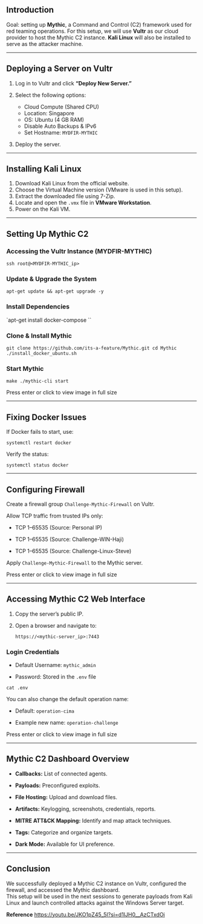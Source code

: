 ## Introduction

Goal: setting up **Mythic**, a Command and Control (C2) framework used for red teaming operations. For this setup, we will use **Vultr** as our cloud provider to host the Mythic C2 instance.  **Kali Linux** will also be installed to serve as the attacker machine.

---

## Deploying a Server on Vultr

1. Log in to Vultr and click **“Deploy New Server.”**
2. Select the following options:
    
    - Cloud Compute (Shared CPU)
    - Location: Singapore
    - OS: Ubuntu (4 GB RAM)
    - Disable Auto Backups & IPv6
    - Set Hostname: `MYDFIR-MYTHIC`

3. Deploy the server.

---

## Installing Kali Linux

1. Download Kali Linux from the official website.
2. Choose the Virtual Machine version (VMware is used in this setup).
3. Extract the downloaded file using 7-Zip.
4. Locate and open the `.vmx` file in **VMware Workstation**.
5. Power on the Kali VM.

---

## Setting Up Mythic C2

### Accessing the Vultr Instance (MYDFIR-MYTHIC)

`ssh root@<MYDFIR-MYTHIC_ip>`

### Update & Upgrade the System

`apt-get update && apt-get upgrade -y`

### Install Dependencies

`apt-get install docker-compose 
``
### Clone & Install Mythic

`git clone https://github.com/its-a-feature/Mythic.git cd Mythic ./install_docker_ubuntu.sh`

### Start Mythic

`make ./mythic-cli start`

Press enter or click to view image in full size

---

## Fixing Docker Issues

If Docker fails to start, use:

`systemctl restart docker`

Verify the status:

`systemctl status docker`

---

## Configuring Firewall

Create a firewall group `Challenge-Mythic-Firewall` on Vultr.

Allow TCP traffic from trusted IPs only:

- TCP 1–65535 (Source: Personal IP)
    
- TCP 1–65535 (Source: Challenge-WIN-Haji)
    
- TCP 1–65535 (Source: Challenge-Linux-Steve)
    

Apply `Challenge-Mythic-Firewall` to the Mythic server.

Press enter or click to view image in full size

---

## Accessing Mythic C2 Web Interface

1. Copy the server’s public IP.
    
2. Open a browser and navigate to:
    
    `https://<mythic-server_ip>:7443`
    

### Login Credentials

- Default Username: `mythic_admin`
    
- Password: Stored in the `.env` file
    

`cat .env`

You can also change the default operation name:

- Default: `operation-cima`
    
- Example new name: `operation-challenge`
    

Press enter or click to view image in full size

---

## Mythic C2 Dashboard Overview

- **Callbacks:** List of connected agents.
    
- **Payloads:** Preconfigured exploits.
    
- **File Hosting:** Upload and download files.
    
- **Artifacts:** Keylogging, screenshots, credentials, reports.
    
- **MITRE ATT&CK Mapping:** Identify and map attack techniques.
    
- **Tags:** Categorize and organize targets.
    
- **Dark Mode:** Available for UI preference.
    

---

## Conclusion

We successfully deployed a Mythic C2 instance on Vultr, configured the firewall, and accessed the Mythic dashboard.  
This setup will be used in the next sessions to generate payloads from Kali Linux and launch controlled attacks against the Windows Server target.

**Reference**
https://youtu.be/JKO1pZ45_5I?si=d1IJH0__AzCTxdOi